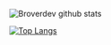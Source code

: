 ![Broverdev github stats](https://github-readme-stats.vercel.app/api?username=merubokkusu&show_icons=true&theme=dracula)

[![Top Langs](https://github-readme-stats.vercel.app/api/top-langs/?username=anuraghazra&layout=compact)](https://github.com/anuraghazra/github-readme-stats)

